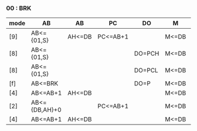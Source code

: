 ### 00 : BRK 

| mode   | AB          |   AB     |   PC      |  DO     |  M      |  REG    |
|--------|-------------|----------|-----------|---------|---------|---------|
|    [9] |AB<={01,S}   |   AH<=DB | PC<=AB+1  |         |   M<=DB |  S<=S-1 |
|    [8] |AB<={01,S}   |          |           | DO=PCH  |   M<=DB |  S<=S-1 |
|    [8] |AB<={01,S}   |          |           | DO=PCL  |   M<=DB |  S<=S-1 |
|    [f] |AB<=BRK      |          |           | DO=P    |   M<=DB |         |
|    [4] |AB<=AB+1     |   AH<=DB |           |         |   M<=DB |         |
|    [2] |AB<={DB,AH}+0|          | PC<=AB+1  |         |   M<=DB |         |
|    [4] |AB<=AB+1     |   AH<=DB |           |         |   M<=DB |         |

